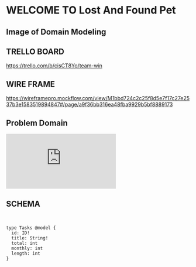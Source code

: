 # WELCOME TO Lost And Found Pet


## Image of Domain Modeling






## TRELLO BOARD

https://trello.com/b/cisCT8Yo/team-win



## WIRE FRAME

https://wireframepro.mockflow.com/view/M1bbd724c2c25f8d5e7f17c27e2537b3e1583519894847#/page/a9f36bb316ea48fba9929b5bf8889173


## Problem Domain

![](https://github.com/silasoyewale10/DebtEliminator/blob/developmentBranch/problemdomain.pdf)


## SCHEMA

```


type Tasks @model {
  id: ID!
  title: String!
  total: int
  monthly: int
  length: int
}

